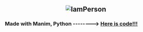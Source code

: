 <h2 align="center"> <img src="https://user-images.githubusercontent.com/73432681/163863102-a21db56e-bf53-4d10-97ed-87dd2b4f59d2.gif" alt="IamPerson"></h2>
<h3>Made with Manim, Python --------> <a href='https://github.com/MatiasManchino/manim_projects/blob/main/banner.py'>Here is code!!!</a></h3>
